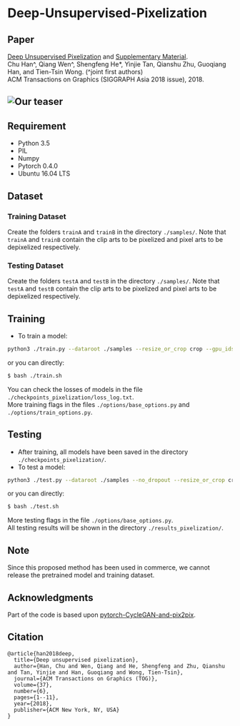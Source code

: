 # Deep-Unsupervised-Pixelization
## Paper
[Deep Unsupervised Pixelization](http://www.cse.cuhk.edu.hk/~ttwong/papers/pixel/pixel.pdf) and [Supplementary Material](http://www.cse.cuhk.edu.hk/~ttwong/papers/pixel/pixel-supp.pdf).  
Chu Han^, Qiang Wen^, Shengfeng He*, Yinjie Tan, Qianshu Zhu, Guoqiang Han, and Tien-Tsin Wong. (^joint first authors)  
ACM Transactions on Graphics (SIGGRAPH Asia 2018 issue), 2018.  
## ![Our teaser](./teaser/teaser.png)
## Requirement
- Python 3.5
- PIL
- Numpy
- Pytorch 0.4.0
- Ubuntu 16.04 LTS
## Dataset
### Training Dataset
Create the folders `trainA` and `trainB` in the directory `./samples/`. Note that `trainA` and `trainB` contain the clip arts to be pixelized and pixel arts to be depixelized respectively.
### Testing Dataset
Create the folders `testA` and `testB` in the directory `./samples/`. Note that `testA` and `testB` contain the clip arts to be pixelized and pixel arts to be depixelized respectively.
## Training
* To train a model:
``` bash
python3 ./train.py --dataroot ./samples --resize_or_crop crop --gpu_ids 0
```  
or you can directly:
``` bash 
$ bash ./train.sh
```  
You can check the losses of models in the file `./checkpoints_pixelization/loss_log.txt`.  
More training flags in the files `./options/base_options.py` and `./options/train_options.py`.
## Testing
* After training, all models have been saved in the directory `./checkpoints_pixelization/`.
* To test a model:
``` bash
python3 ./test.py --dataroot ./samples --no_dropout --resize_or_crop crop --gpu_ids 0 --how_many 1 --which_epoch 200
```  
or you can directly:
``` bash 
$ bash ./test.sh
```  
More testing flags in the file `./options/base_options.py`.  
All testing results will be shown in the directory `./results_pixelization/`.
## Note
Since this proposed method has been used in commerce, we cannot release the pretrained model and training dataset.
## Acknowledgments
Part of the code is based upon [pytorch-CycleGAN-and-pix2pix](https://github.com/junyanz/pytorch-CycleGAN-and-pix2pix).
## Citation
```
@article{han2018deep,
  title={Deep unsupervised pixelization},
  author={Han, Chu and Wen, Qiang and He, Shengfeng and Zhu, Qianshu and Tan, Yinjie and Han, Guoqiang and Wong, Tien-Tsin},
  journal={ACM Transactions on Graphics (TOG)},
  volume={37},
  number={6},
  pages={1--11},
  year={2018},
  publisher={ACM New York, NY, USA}
}
```
